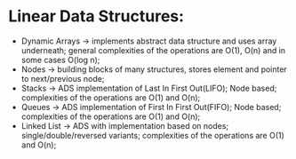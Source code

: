 # Linear Data Structures:

* Dynamic Arrays -> implements abstract data structure and uses array underneath; general complexities of the operations are O(1), O(n) and in some cases O(log n);
* Nodes -> building blocks of many structures, stores element and pointer to next/previous node;
* Stacks -> ADS implementation of Last In First Out(LIFO); Node based; complexities of the operations are O(1) and O(n);
* Queues -> ADS implementation of First In First Out(FIFO); Node based; complexities of the operations are O(1) and O(n);
* Linked List -> ADS with implementation based on nodes; single/double/reversed variants; complexities of the operations are O(1) and O(n);
